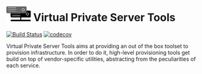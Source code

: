 # ![Logo](/images/logo.png) Virtual Private Server Tools

[![Build Status](https://travis-ci.org/germfue/vps-tools.svg?branch=master)](https://travis-ci.org/germfue/vps-tools)
[![codecov](https://codecov.io/gh/germfue/vps-tools/branch/master/graph/badge.svg)](https://codecov.io/gh/germfue/vps-tools)

Virtual Private Server Tools aims at providing an out of the box toolset to provision infrastructure. In order to do it, high-level
provisioning tools get build on top of vendor-specific utilities, abstracting from the peculiarities of each service.
